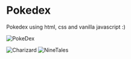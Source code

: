 # Pokedex

Pokedex using html, css and vanilla javascript :)



![PokeDex](https://user-images.githubusercontent.com/112859796/213932191-128ac57e-68a9-4f04-81e1-f26912208455.png)

![Charizard](https://user-images.githubusercontent.com/112859796/213932314-db123389-6cb5-48ee-bf03-473fd05bd5c8.png)
![NineTales](https://user-images.githubusercontent.com/112859796/213932456-131b3614-1b07-44f5-adf6-5c022933b3ef.png)

